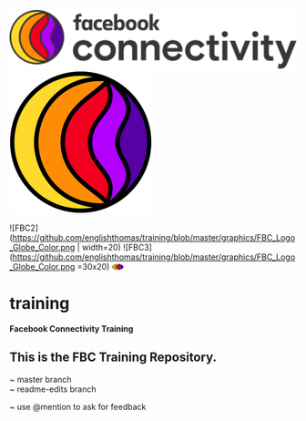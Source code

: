 ![FBC Logo](https://github.com/englishthomas/training/blob/master/graphics/FBC%20Color%20Logo.png)
![FBC](https://github.com/englishthomas/training/blob/master/graphics/FBC_Logo_Globe_Color.png)

![FBC2](https://github.com/englishthomas/training/blob/master/graphics/FBC_Logo_Globe_Color.png | width=20)
![FBC3](https://github.com/englishthomas/training/blob/master/graphics/FBC_Logo_Globe_Color.png =30x20)
<img src="https://github.com/englishthomas/training/blob/master/graphics/FBC_Logo_Globe_Color.png" width="20" height="10" />

# training
**Facebook Connectivity Training**

## This is the FBC Training Repository. <br />
~ master branch <br />
~ readme-edits branch <br />

~ use @mention to ask for feedback <br /> 

